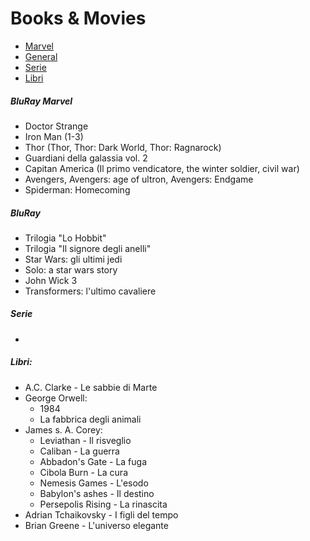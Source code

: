 # Books & Movies

* [Marvel](https://github.com/gaghigogu/books/blob/master/README.md#bluray-marvel)
* [General](https://github.com/gaghigogu/books/blob/master/README.md#bluray)
* [Serie](https://github.com/gaghigogu/books/blob/master/README.md#serie)
* [Libri](https://github.com/gaghigogu/books/blob/master/README.md#libri)

##### BluRay Marvel
- Doctor Strange
- Iron Man (1-3)
- Thor (Thor, Thor: Dark World, Thor: Ragnarock)
- Guardiani della galassia vol. 2
- Capitan America (Il primo vendicatore, the winter soldier, civil war)
- Avengers, Avengers: age of ultron, Avengers: Endgame
- Spiderman: Homecoming

##### BluRay
- Trilogia "Lo Hobbit"
- Trilogia "Il signore degli anelli"
- Star Wars: gli ultimi jedi
- Solo: a star wars story
- John Wick 3
- Transformers: l'ultimo cavaliere

##### Serie
- 

##### Libri:
- A.C. Clarke - Le sabbie di Marte
- George Orwell: 
  * 1984
  * La fabbrica degli animali
- James s. A. Corey:
  * Leviathan - Il risveglio
  * Caliban - La guerra
  * Abbadon's Gate - La fuga
  * Cibola Burn - La cura
  * Nemesis Games - L'esodo
  * Babylon's ashes - Il destino
  * Persepolis Rising - La rinascita
- Adrian Tchaikovsky - I figli del tempo
- Brian Greene - L'universo elegante
